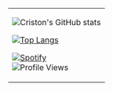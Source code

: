 <table width="100%"> 
  <tr>
    <td>
      
   ![Criston's GitHub stats](https://github-readme-stats.vercel.app/api?username=crstnmac&show_icons=true)

[![Top Langs](https://github-readme-stats.vercel.app/api/top-langs/?username=crstnmac&layout=compact)](https://github.com/anuraghazra/github-readme-stats)
      
   [![Spotify](https://crstnmac.vercel.app/api/spotify)](https://open.spotify.com/user/xpxdzn2hztvea9akz2unakmuc?si=2952e56832614360s)     
   ![Profile Views](https://komarev.com/ghpvc/?username=crstnmac) 
    </td>
  </tr>

</table>
